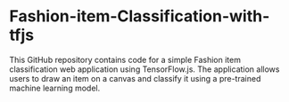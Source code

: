 # Fashion-item-Classification-with-tfjs
 This GitHub repository contains code for a simple Fashion item classification web application using TensorFlow.js. The application allows users to draw an item on a canvas and classify it using a pre-trained machine learning model.
